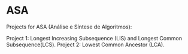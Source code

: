# ASA 
Projects for ASA (Análise e Síntese de Algoritmos):


Project 1: Longest Increasing Subsequence (LIS) and Longest Common Subsequence(LCS).
Project 2: Lowest Common Ancestor (LCA).
